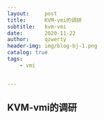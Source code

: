 ```yaml
---
layout:     post
title:      KVM-vmi的调研
subtitle:   kvm-vmi
date:       2020-11-22
author:     qzwerty
header-img: img/blog-bj-1.png
catalog: true
tags:
    - vmi


---
```


## KVM-vmi的调研

###